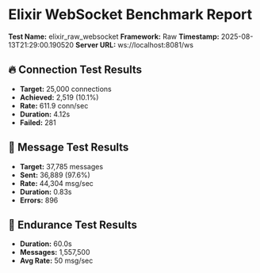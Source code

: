 # Elixir WebSocket Benchmark Report

**Test Name:** elixir_raw_websocket
**Framework:** Raw
**Timestamp:** 2025-08-13T21:29:00.190520
**Server URL:** ws://localhost:8081/ws

## 🔥 Connection Test Results

- **Target:** 25,000 connections
- **Achieved:** 2,519 (10.1%)
- **Rate:** 611.9 conn/sec
- **Duration:** 4.12s
- **Failed:** 281

## 🌊 Message Test Results

- **Target:** 37,785 messages
- **Sent:** 36,889 (97.6%)
- **Rate:** 44,304 msg/sec
- **Duration:** 0.83s
- **Errors:** 896

## 💪 Endurance Test Results

- **Duration:** 60.0s
- **Messages:** 1,557,500
- **Avg Rate:** 50 msg/sec

